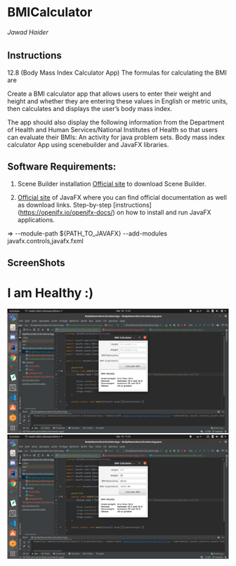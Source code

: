 # BMICalculator

###### Jawad Haider


## Instructions
12.8 (Body Mass Index Calculator App) The formulas for calculating the BMI are

Create a BMI calculator app that allows users to enter their weight and height and whether they are entering these values in English or metric units, then calculates and displays the user’s body mass index.

The app should also display the following information from the Department of Health and Human Services/National Institutes of Health so that users can evaluate their BMIs:
An activity for java problem sets. Body mass index calculator App using scenebuilder and JavaFX libraries.

## Software Requirements:
1. Scene Builder installation
[Official site](https://gluonhq.com/products/scene-builder/) to download Scene Builder.

2. [Official site](https://openjfx.io/) of JavaFX where you can find official documentation as well as download links.
Step-by-step [instructions] (https://openjfx.io/openjfx-docs/) on how to install and run JavaFX applications.

=> --module-path ${PATH_TO_JAVAFX} --add-modules javafx.controls,javafx.fxml

## ScreenShots
# I am Healthy :) 

![](Img/Screenshot%20from%202020-12-18%2011-23-48.png)
![](Img/Screenshot%20from%202020-12-18%2011-23-59.png)
